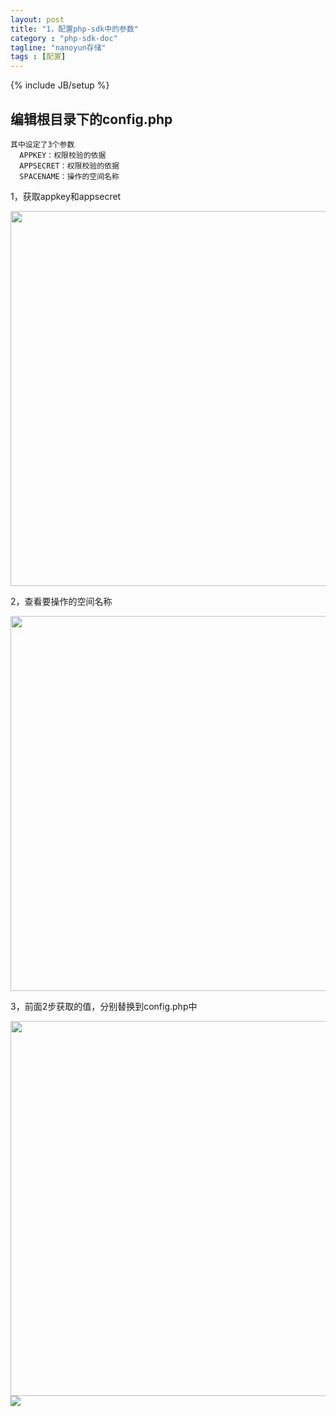 ```yaml
---
layout: post
title: "1，配置php-sdk中的参数"
category : "php-sdk-doc"
tagline: "nanoyun存储"
tags : [配置]
---
```

{% include JB/setup %}

## 编辑根目录下的config.php

    其中设定了3个参数
      APPKEY：权限校验的依据
      APPSECRET：权限校验的依据
      SPACENAME：操作的空间名称

1，获取appkey和appsecret

<img src="{{ BASE_PATH }}/assets/images/getkeys.jpg" style="width:600px;" />

2，查看要操作的空间名称

<img src="{{ BASE_PATH }}/assets/images/php-sdk-spacename.jpg" style="width:600px;" />

3，前面2步获取的值，分别替换到config.php中

<img src="{{ BASE_PATH }}/assets/images/php-sdk-config.jpg" style="width:600px;" />

<img src="http://borkt.img40.wal8.com/img40/257835_20120530144557/139498120641.jpg"/>
